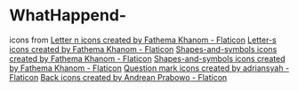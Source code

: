 # WhatHappend-

icons from
<a href="https://www.flaticon.com/free-icons/letter-n" title="letter n icons">Letter n icons created by Fathema Khanom - Flaticon</a>
<a href="https://www.flaticon.com/free-icons/letter-s" title="letter-s icons">Letter-s icons created by Fathema Khanom - Flaticon</a>
<a href="https://www.flaticon.com/free-icons/shapes-and-symbols" title="shapes-and-symbols icons">Shapes-and-symbols icons created by Fathema Khanom - Flaticon</a>
<a href="https://www.flaticon.com/free-icons/shapes-and-symbols" title="shapes-and-symbols icons">Shapes-and-symbols icons created by Fathema Khanom - Flaticon</a>
<a href="https://www.flaticon.com/free-icons/question-mark" title="question mark icons">Question mark icons created by adriansyah - Flaticon</a>
<a href="https://www.flaticon.com/free-icons/back" title="back icons">Back icons created by Andrean Prabowo - Flaticon</a>